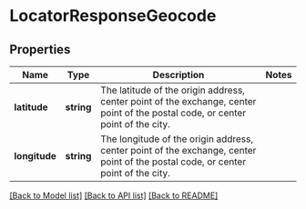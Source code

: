 # LocatorResponseGeocode

## Properties
Name | Type | Description | Notes
------------ | ------------- | ------------- | -------------
**latitude** | **string** | The latitude of the origin address, center point of the exchange, center point of the postal code, or center point of the city. | 
**longitude** | **string** | The longitude of the origin address, center point of the exchange, center point of the postal code, or center point of the city. | 

[[Back to Model list]](../../README.md#documentation-for-models) [[Back to API list]](../../README.md#documentation-for-api-endpoints) [[Back to README]](../../README.md)

